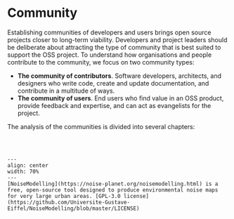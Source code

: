 # Community

Establishing communities of developers and users brings open source projects closer to long-term viability. Developers and project leaders should be deliberate about attracting the type of community that is best suited to support the OSS project. To understand how organisations and people contribute to the community, we focus on two community types:

- **The community of contributors**. Software developers, architects, and designers who write code, create and update documentation, and contribute in a multitude of ways.
- **The community of users**. End users who find value in an OSS product, provide feedback and expertise, and can act as evangelists for the project.

The analysis of the communities is divided into several chapters:
```{tableofcontents}
```

<br />

```{figure} ../images/NoiseMap.png
---
align: center
width: 70%
---
[NoiseModelling](https://noise-planet.org/noisemodelling.html) is a free, open-source tool designed to produce environmental noise maps for very large urban areas. [GPL-3.0 license](https://github.com/Universite-Gustave-Eiffel/NoiseModelling/blob/master/LICENSE)
```

